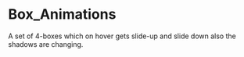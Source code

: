# Box_Animations

A set of 4-boxes which on hover gets slide-up and slide down also the shadows are changing.
